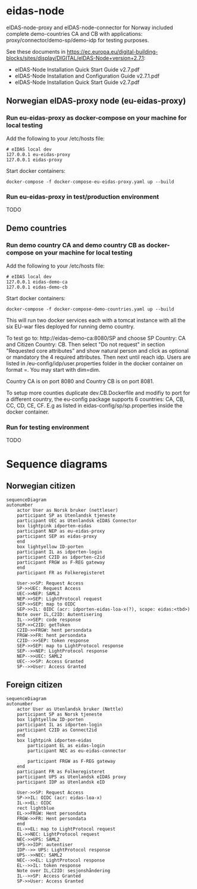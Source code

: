 # eidas-node

eIDAS-node-proxy and eIDAS-node-connector for Norway included complete demo-countries CA and CB with applications: proxy/connector/demo-sp/demo-idp for testing purposes.

See these documents in https://ec.europa.eu/digital-building-blocks/sites/display/DIGITAL/eIDAS-Node+version+2.7.1:
* eIDAS-Node Installation Quick Start Guide v2.7.pdf
* eIDAS-Node Installation and Configuration Guide v2.7.1.pdf
* eIDAS-Node Installation Quick Start Guide v2.7.pdf

## Norwegian eIDAS-proxy node (eu-eidas-proxy)
### Run eu-eidas-proxy as docker-compose on your machine for local testing

Add the following to your /etc/hosts file:
```
# eIDAS local dev
127.0.0.1 eu-eidas-proxy
127.0.0.1 eidas-proxy
```

Start docker containers:
```
docker-compose -f docker-compose-eu-eidas-proxy.yaml up --build
```

### Run eu-eidas-proxy in test/production environment
TODO

## Demo countries

### Run demo country CA and demo country CB as docker-compose on your machine for local testing

Add the following to your /etc/hosts file:
```
# eIDAS local dev
127.0.0.1 eidas-demo-ca
127.0.0.1 eidas-demo-cb
```
Start docker containers:
```
docker-compose -f docker-compose-demo-countries.yaml up --build
```
This will run two docker services each with a tomcat instance with all the six EU-war files deployed for running demo country.

To test go to: http://eidas-demo-ca:8080/SP
and choose SP Country: CA and Citizen Country: CB.
Then select "Do not request" in section "Requested core attributes" and show natural person and click as optional or mandatory the 4 required attributes. Then next until reach idp.
Users are listed in <tomcat>/eu-config/idp/user.properties folder in the docker container on format <username>=<passord>. You may start with dim=dim. 

Country CA is on port 8080 and Country CB is on port 8081.

To setup more counties duplicate dev.CB.Dockerfile and modifiy to port for a different country, the eu-config package supports 6 countries: CA, CB, CC, CD, CE, CF.
E.g as listed in eidas-config/sp/sp.properties inside the docker container.

### Run for testing environment
TODO

# Sequence diagrams
## Norwegian citizen
```mermaid  
sequenceDiagram
autonumber
    actor User as Norsk bruker (nettleser)
    participant SP as Utenlandsk tjeneste
    participant UEC as Utenlandsk eIDAS Connector
    box lightpink idporten-eidas
    participant NEP as eu-eidas-proxy
    participant SEP as eidas-proxy
    end
    box lightyellow ID-porten
    participant IL as idporten-login
    participant C2ID as idporten-c2id
    participant FRGW as F-REG gateway
    end
    participant FR as Folkeregisteret

    User->>SP: Request Access
    SP->>UEC: Request Access
    UEC->>NEP: SAML2
    NEP->>SEP: LightProtocol request
    SEP->>SEP: map to OIDC 
    SEP->>IL: OIDC (acr: idporten-eidas-loa-x(?), scope: eidas:<tbd>)
    Note over IL,C2ID: Autentisering
    IL-->>SEP: code response
    SEP->>C2ID: getToken
    C2ID->>FRGW: hent persondata
    FRGW->>FR: hent persondata
    C2ID-->>SEP: token response
    SEP->>SEP: map to LightProtocol response
    SEP-->>NEP: LightProtocol response
    NEP-->>UEC: SAML2
    UEC-->>SP: Access Granted
    SP-->>User: Access Granted
```    

## Foreign citizen
```mermaid  
sequenceDiagram
autonumber
    actor User as Utenlandsk bruker (Nettle)
    participant SP as Norsk tjeneste
    box lightyellow ID-porten
    participant IL as idporten-login
    participant C2ID as Connect2id
    end
    box lightpink idporten-eidas
        participant EL as eidas-login
        participant NEC as eu-eidas-connector

        participant FRGW as F-REG gateway
    end
    participant FR as Folkeregisteret
    participant UPS as Utenlandsk eIDAS proxy
    participant IDP as Utenlandsk eID

    User->>SP: Request Access
    SP->>IL: OIDC (acr: eidas-loa-x)
    IL->>EL: OIDC
    rect lightblue
    EL->>FRGW: Hent persondata
    FRGW->>FR: Hent persondata
    end
    EL->>EL: map to LightProtocol request
    EL->>NEC: LightProtocol request
    NEC->>UPS: SAML2
    UPS->>IDP: autentiser
    IDP-->> UPS: LightProtocol response
    UPS-->>NEC: SAML2
    NEC-->>EL: LightProtocol response
    EL-->>IL: token response
    Note over IL,C2ID: sesjonshåndering
    IL-->>SP: Access Granted
    SP->>User: Access Granted
```    